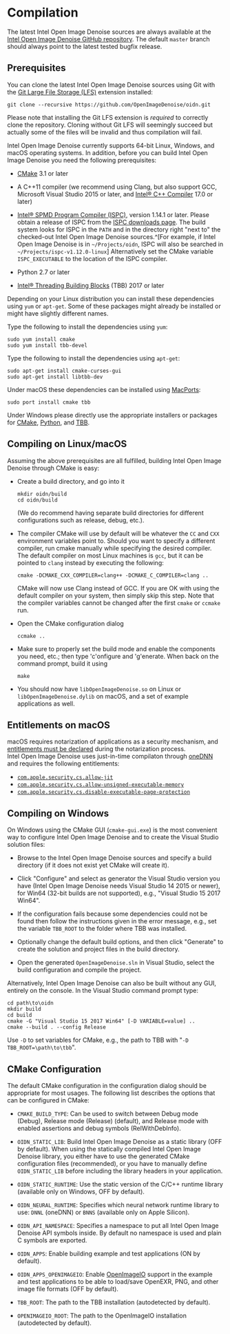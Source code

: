 Compilation
===========

The latest Intel Open Image Denoise sources are always available at the
[Intel Open Image Denoise GitHub repository](http://github.com/OpenImageDenoise/oidn).
The default `master` branch should always point to the latest tested bugfix
release.

Prerequisites
-------------

You can clone the latest Intel Open Image Denoise sources using Git with the
[Git Large File Storage (LFS)](https://git-lfs.github.com/) extension installed:

    git clone --recursive https://github.com/OpenImageDenoise/oidn.git

Please note that installing the Git LFS extension is *required* to correctly
clone the repository. Cloning without Git LFS will seemingly succeed but
actually some of the files will be invalid and thus compilation will fail.

Intel Open Image Denoise currently supports 64-bit Linux, Windows, and macOS
operating systems. In addition, before you can build Intel Open Image Denoise
you need the following prerequisites:

-   [CMake](http://www.cmake.org) 3.1 or later

-   A C++11 compiler (we recommend using Clang, but also support GCC, Microsoft
    Visual Studio 2015 or later, and
    [Intel® C++ Compiler](https://software.intel.com/en-us/c-compilers) 17.0 or
    later)

-   [Intel® SPMD Program Compiler (ISPC)](http://ispc.github.io), version 1.14.1
    or later. Please obtain a release of ISPC from the [ISPC downloads
    page](https://ispc.github.io/downloads.html). The build system looks for
    ISPC in the `PATH` and in the directory right "next to" the checked-out
    Intel Open Image Denoise sources.^[For example, if Intel Open Image Denoise
    is in `~/Projects/oidn`, ISPC will also be searched in `~/Projects/ispc-v1.12.0-linux`]
    Alternatively set the CMake variable `ISPC_EXECUTABLE` to the location of
    the ISPC compiler.

-   Python 2.7 or later

-   [Intel® Threading Building Blocks](https://www.threadingbuildingblocks.org/)
    (TBB) 2017 or later

Depending on your Linux distribution you can install these dependencies
using `yum` or `apt-get`. Some of these packages might already be installed or
might have slightly different names.

Type the following to install the dependencies using `yum`:

    sudo yum install cmake
    sudo yum install tbb-devel

Type the following to install the dependencies using `apt-get`:

    sudo apt-get install cmake-curses-gui
    sudo apt-get install libtbb-dev

Under macOS these dependencies can be installed using
[MacPorts](http://www.macports.org/):

    sudo port install cmake tbb

Under Windows please directly use the appropriate installers or packages for
[CMake](https://cmake.org/download/),
[Python](https://www.python.org/downloads/),
and [TBB](https://github.com/01org/tbb/releases).


Compiling on Linux/macOS
------------------------

Assuming the above prerequisites are all fulfilled, building Intel Open Image
Denoise through CMake is easy:

-   Create a build directory, and go into it

        mkdir oidn/build
        cd oidn/build

    (We do recommend having separate build directories for different
    configurations such as release, debug, etc.).

-   The compiler CMake will use by default will be whatever the `CC` and
    `CXX` environment variables point to. Should you want to specify a
    different compiler, run cmake manually while specifying the desired
    compiler. The default compiler on most Linux machines is `gcc`, but
    it can be pointed to `clang` instead by executing the following:

        cmake -DCMAKE_CXX_COMPILER=clang++ -DCMAKE_C_COMPILER=clang ..

    CMake will now use Clang instead of GCC. If you are OK with using
    the default compiler on your system, then simply skip this step.
    Note that the compiler variables cannot be changed after the first
    `cmake` or `ccmake` run.

-   Open the CMake configuration dialog

        ccmake ..

-   Make sure to properly set the build mode and enable the components you
    need, etc.; then type 'c'onfigure and 'g'enerate. When back on the
    command prompt, build it using

        make

-   You should now have `libOpenImageDenoise.so` on Linux or
    `libOpenImageDenoise.dylib` on macOS, and a set of example applications
    as well.


Entitlements on macOS
---------------------

macOS requires notarization of applications as a security mechanism, and 
[entitlements must be declared](https://developer.apple.com/documentation/bundleresources/entitlements)
during the notarization process.  
Intel Open Image Denoise uses just-in-time compilaton through [oneDNN](https://github.com/oneapi-src/oneDNN) and requires the following entitlements:

-    [`com.apple.security.cs.allow-jit`](https://developer.apple.com/documentation/bundleresources/entitlements/com_apple_security_cs_allow-jit)
-    [`com.apple.security.cs.allow-unsigned-executable-memory`](https://developer.apple.com/documentation/bundleresources/entitlements/com_apple_security_cs_allow-unsigned-executable-memory)
-    [`com.apple.security.cs.disable-executable-page-protection`](https://developer.apple.com/documentation/bundleresources/entitlements/com_apple_security_cs_disable-executable-page-protection)


Compiling on Windows
--------------------

On Windows using the CMake GUI (`cmake-gui.exe`) is the most convenient way to
configure Intel Open Image Denoise and to create the Visual Studio solution
files:

-   Browse to the Intel Open Image Denoise sources and specify a build directory
    (if it does not exist yet CMake will create it).

-   Click "Configure" and select as generator the Visual Studio version you
    have (Intel Open Image Denoise needs Visual Studio 14 2015 or newer), for
    Win64 (32-bit builds are not supported), e.g., "Visual Studio 15 2017 Win64".

-   If the configuration fails because some dependencies could not be found
    then follow the instructions given in the error message, e.g., set the
    variable `TBB_ROOT` to the folder where TBB was installed.

-   Optionally change the default build options, and then click "Generate" to
    create the solution and project files in the build directory.

-   Open the generated `OpenImageDenoise.sln` in Visual Studio, select the
    build configuration and compile the project.


Alternatively, Intel Open Image Denoise can also be built without any GUI,
entirely on the console. In the Visual Studio command prompt type:

    cd path\to\oidn
    mkdir build
    cd build
    cmake -G "Visual Studio 15 2017 Win64" [-D VARIABLE=value] ..
    cmake --build . --config Release

Use `-D` to set variables for CMake, e.g., the path to TBB with "`-D
TBB_ROOT=\path\to\tbb`".


CMake Configuration
-------------------

The default CMake configuration in the configuration dialog should be appropriate
for most usages. The following list describes the options that can be configured
in CMake:

- `CMAKE_BUILD_TYPE`: Can be used to switch between Debug mode
  (Debug), Release mode (Release) (default), and Release mode with
  enabled assertions and debug symbols (RelWithDebInfo).

- `OIDN_STATIC_LIB`: Build Intel Open Image Denoise as a static library (OFF by
  default). When using the statically compiled Intel Open Image Denoise library,
  you either have to use the generated CMake configuration files (recommended),
  or you have to manually define `OIDN_STATIC_LIB` before including the library
  headers in your application.

- `OIDN_STATIC_RUNTIME`: Use the static version of the C/C++ runtime library
  (available only on Windows, OFF by default).

- `OIDN_NEURAL_RUNTIME`: Specifies which neural network runtime library to use: 
  `DNNL` (oneDNN) or `BNNS` (available only on Apple Silicon).

- `OIDN_API_NAMESPACE`: Specifies a namespace to put all Intel Open Image
  Denoise API symbols inside. By default no namespace is used and plain C
  symbols are exported.

- `OIDN_APPS`: Enable building example and test applications (ON by default).

- `OIDN_APPS_OPENIMAGEIO`: Enable [OpenImageIO](http://openimageio.org/)
  support in the example and test applications to be able to load/save
  OpenEXR, PNG, and other image file formats (OFF by default).

- `TBB_ROOT`: The path to the TBB installation (autodetected by default).

- `OPENIMAGEIO_ROOT`: The path to the OpenImageIO installation (autodetected by
  default).

